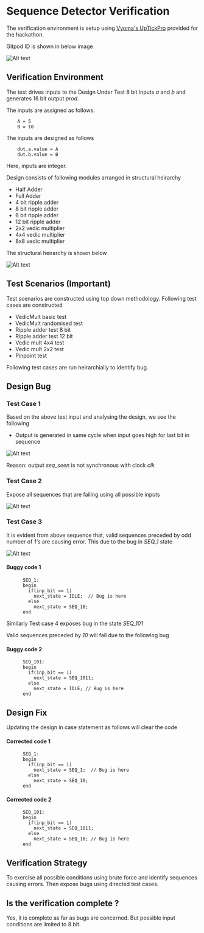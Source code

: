 # Sequence Detector Verification

The verification environment is setup using [Vyoma's UpTickPro](https://vyomasystems.com) provided for the hackathon.

Gitpod ID is shown in below image

![Alt text]( ../assets/GitpodID.png "Gitpod ID")

## Verification Environment

The test drives inputs to the Design Under Test 8 bit inputs *a* and *b* and generates 16 bit output *prod*.

The inputs are assigned as follows.
```
    A = 5
    B = 10
```
The inputs are designed as follows

```
    dut.a.value = A
    dut.b.value = B
```
Here, inputs are integer.

Design consists of following modules arranged in structural heirarchy

- Half Adder
- Full Adder
- 4 bit ripple adder
- 8 bit ripple adder
- 6 bit ripple adder
- 12 bit ripple adder
- 2x2 vedic multiplier
- 4x4 vedic multiplier
- 8x8 vedic multiplier

The structural heirarchy is shown below

![Alt text](../assets/Level3dependency.png)

## Test Scenarios **(Important)**

Test scenarios are constructed using top down methodology. Following test cases are constructed

- VedicMult basic test
- VedicMult randomised test
- Ripple adder test 8 bit
- Ripple adder test 12 bit
- Vedic mult 4x4 test
- Vedic mult 2x2 test
- Pinpoint test

Following test cases are run heirarchially to identify bug.


## Design Bug

### Test Case 1

Based on the above test input and analysing the design, we see the following

- Output is generated in same cycle when input goes high for last bit in sequence

![Alt text](../assets/SameCycleOutput.png)

Reason: output *seq_seen* is not synchronous with clock *clk*

### Test Case 2

Expose all sequences that are failing using all possible inputs

![Alt text](../assets/Level1Design2BruteForce.png)


### Test Case 3

It is evident from above sequence that, valid sequences preceded by odd number of *1's* are causing error. This due to the bug in *SEQ_1* state

![Alt text](../assets/Level1Design2SEQ1Error.png)

#### Buggy code 1

```
      SEQ_1:
      begin
        if(inp_bit == 1)
          next_state = IDLE;  // Bug is here
        else
          next_state = SEQ_10;
      end
```

Similarly Test case 4 exposes bug in the state *SEQ_101*

Valid sequences preceded by *10* will fail due to the following bug

#### Buggy code 2

```
      SEQ_101:
      begin
        if(inp_bit == 1)
          next_state = SEQ_1011;
        else
          next_state = IDLE; // Bug is here
      end
```

## Design Fix
Updating the design in case statement as follows will clear the code

#### Corrected code 1

```
      SEQ_1:
      begin
        if(inp_bit == 1)
          next_state = SEQ_1;  // Bug is here
        else
          next_state = SEQ_10;
      end
```

#### Corrected code 2

```
      SEQ_101:
      begin
        if(inp_bit == 1)
          next_state = SEQ_1011;
        else
          next_state = SEQ_10; // Bug is here
      end
```

## Verification Strategy

To exercise all possible conditions using brute force and identify sequences causing errors. Then expose bugs using directed test cases.

## Is the verification complete ?

Yes, it is complete as far as bugs are concerned. But possible input conditions are limited to 8 bit.

